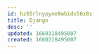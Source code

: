 ```yaml
---
id: hz65rlnypyne9wbids56z0z
title: Django
desc: ''
updated: 1660318495007
created: 1660318495007
---
```

